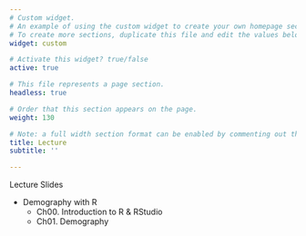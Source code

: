 ```yaml
---
# Custom widget.
# An example of using the custom widget to create your own homepage section.
# To create more sections, duplicate this file and edit the values below as desired.
widget: custom

# Activate this widget? true/false
active: true

# This file represents a page section.
headless: true

# Order that this section appears on the page.
weight: 130

# Note: a full width section format can be enabled by commenting out the `title` and `subtitle` with a `#`.
title: Lecture
subtitle: ''

---
```


Lecture Slides 

- Demography with R 
    - Ch00. Introduction to R & RStudio
    - Ch01. Demography 

